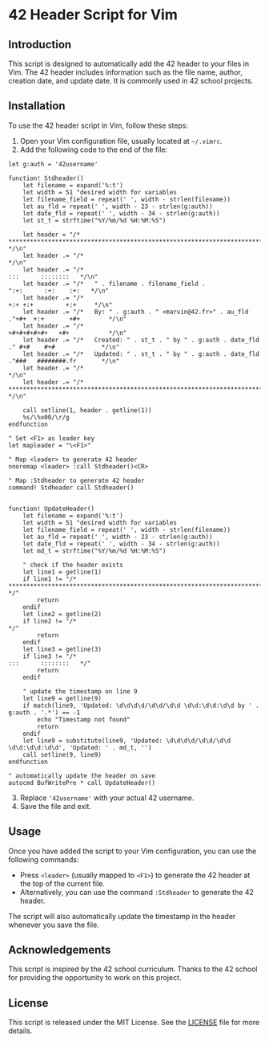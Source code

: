 # 42 Header Script for Vim

## Introduction

This script is designed to automatically add the 42 header to your files in Vim. The 42 header includes information such as the file name, author, creation date, and update date. It is commonly used in 42 school projects.

## Installation

To use the 42 header script in Vim, follow these steps:

1. Open your Vim configuration file, usually located at `~/.vimrc`.
2. Add the following code to the end of the file:

```vim
let g:auth = '42username'

function! Stdheader()
    let filename = expand('%:t')
    let width = 51 "desired width for variables  
    let filename_field = repeat(' ', width - strlen(filename))
    let au_fld = repeat(' ', width - 23 - strlen(g:auth))
    let date_fld = repeat(' ', width - 34 - strlen(g:auth))
    let st_t = strftime("%Y/%m/%d %H:%M:%S")

    let header = "/* ************************************************************************** */\n"
    let header .= "/*                                                                            */\n"
    let header .= "/*                                                        :::      ::::::::   */\n"
    let header .= "/*   " . filename . filename_field .                   ":+:      :+:    :+:   */\n"
    let header .= "/*                                                    +:+ +:+         +:+     */\n"
    let header .= "/*   By: " . g:auth . " <marvin@42.fr>" . au_fld  ."+#+  +:+       +#+        */\n"
    let header .= "/*                                                +#+#+#+#+#+   +#+           */\n"
    let header .= "/*   Created: " . st_t . " by " . g:auth . date_fld ." #+#    #+#             */\n"
    let header .= "/*   Updated: " . st_t . " by " . g:auth . date_fld ."###   ########.fr       */\n"
    let header .= "/*                                                                            */\n"
    let header .= "/* ************************************************************************** */\n"

    call setline(1, header . getline(1))
    %s/\%x00/\r/g
endfunction

" Set <F1> as leader key
let mapleader = "\<F1>"

" Map <leader> to generate 42 header
nnoremap <leader> :call Stdheader()<CR>

" Map :Stdheader to generate 42 header
command! Stdheader call Stdheader()


function! UpdateHeader()
    let filename = expand('%:t')
    let width = 51 "desired width for variables
    let filename_field = repeat(' ', width - strlen(filename))
    let au_fld = repeat(' ', width - 23 - strlen(g:auth))
    let date_fld = repeat(' ', width - 34 - strlen(g:auth))
    let md_t = strftime("%Y/%m/%d %H:%M:%S")

    " check if the header exists
    let line1 = getline(1)
    if line1 != "/* ************************************************************************** */"
        return
    endif
    let line2 = getline(2)
    if line2 != "/*                                                                            */"
        return
    endif
    let line3 = getline(3)
    if line3 != "/*                                                        :::      ::::::::   */"
        return
    endif

    " update the timestamp on line 9
    let line9 = getline(9)
    if match(line9, 'Updated: \d\d\d\d/\d\d/\d\d \d\d:\d\d:\d\d by ' . g:auth . '.*') == -1
        echo "Timestamp not found"
        return
    endif
    let line9 = substitute(line9, 'Updated: \d\d\d\d/\d\d/\d\d \d\d:\d\d:\d\d', 'Updated: ' . md_t, '')
    call setline(9, line9)
endfunction

" automatically update the header on save
autocmd BufWritePre * call UpdateHeader()
```

3. Replace `'42username'` with your actual 42 username.
4. Save the file and exit.

## Usage

Once you have added the script to your Vim configuration, you can use the following commands:

- Press `<leader>` (usually mapped to `<F1>`) to generate the 42 header at the top of the current file.
- Alternatively, you can use the command `:Stdheader` to generate the 42 header.

The script will also automatically update the timestamp in the header whenever you save the file.

## Acknowledgements

This script is inspired by the 42 school curriculum. Thanks to the 42 school for providing the opportunity to work on this project.

## License

This script is released under the MIT License. See the [LICENSE](LICENSE) file for more details.
